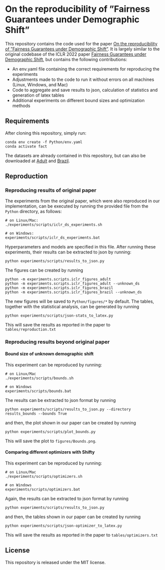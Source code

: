 # On the reproducibility of ”Fairness Guarantees under Demographic Shift”

This repository contains the code used for the paper [On the reproducibility of ”Fairness Guarantees under Demographic Shift”](https://arxiv.org/abs/2030.12345). It is largely similar to the original codebase of the ICLR 2022 paper [Fairness Guarantees under Demographic Shift](https://openreview.net/forum?id=wbPObLm6ueA), but contains the following contributions:

- An env.yaml file containing the correct requirements for reproducing the experiments
- Adjustments made to the code to run it without errors on all machines (Linux, Windows, and Mac)
- Code to aggregate and save results to json, calculation of statistics and generation of latex tables
- Additional experiments on different bound sizes and optimization methods

## Requirements

After cloning this repository, simply run:

```setup
conda env create -f Python/env.yaml
conda activate fact
```

The datasets are already contained in this repository, but can also be downloaded at [Adult](https://archive.ics.uci.edu/ml/datasets/adult) and [Brazil](https://dataverse.harvard.edu/dataset.xhtml?persistentId=doi:10.7910/DVN/O35FW8).

## Reproduction

### Reproducing results of original paper

The experiments from the original paper, which were also reproduced in our implementation, can be executed by running the provided file from the `Python` directory, as follows:

```train
# on Linux/Mac:
./experiments/scripts/iclr_ds_experiments.sh

# on Windows:
experiments/scripts/iclr_ds_experiments.bat
```

Hyperparameters and models are specified in this file. After running these experiments, their results can be extracted to json by running:

```extract
python experiments/scripts/results_to_json.py
```

The figures can be created by running

```figures
python -m experiments.scripts.iclr_figures_adult
python -m experiments.scripts.iclr_figures_adult --unknown_ds
python -m experiments.scripts.iclr_figures_brazil
python -m experiments.scripts.iclr_figures_brazil --unknown_ds
```

The new figures will be saved to `Python/figures/*` by default. The tables, together with the statistical analysis, can be generated by running

```tables
python experiments/scripts/json-stats_to_latex.py
```

This will save the results as reported in the paper to `tables/reproduction.txt`

### Reproducing results beyond original paper

#### Bound size of unknown demographic shift

This experiment can be reproduced by running:

```bounds
# on Linux/Mac
./experiments/scripts/bounds.sh

# on Windows
experiments/scripts/bounds.bat
```

The results can be extracted to json format by running

```extract
python experiments/scripts/results_to_json.py --directory results_bounds --bounds True
```

and then, the plot shown in our paper can be created by running

```plots
python experiments/scripts/plot_bounds.py
```

This will save the plot to `figures/Bounds.png`.

#### Comparing different optimizers with Shifty

This experiment can be reproduced by running:

```optimizers
# on Linux/Mac
./experiments/scripts/optimizers.sh

# on Windows
experiments/scripts/optimizers.bat
```

Again, the results can be extracted to json format by running

```extract
python experiments/scripts/results_to_json.py
```

and then, the tables shown in our paper can be created by running

```plots
python experiments/scripts/json-optimizer_to_latex.py
```

This will save the results as reported in the paper to `tables/optimizers.txt`


## License

This repository is released under the MIT license.